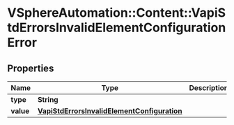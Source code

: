 # VSphereAutomation::Content::VapiStdErrorsInvalidElementConfigurationError

## Properties
Name | Type | Description | Notes
------------ | ------------- | ------------- | -------------
**type** | **String** |  | [optional] 
**value** | [**VapiStdErrorsInvalidElementConfiguration**](VapiStdErrorsInvalidElementConfiguration.md) |  | [optional] 



